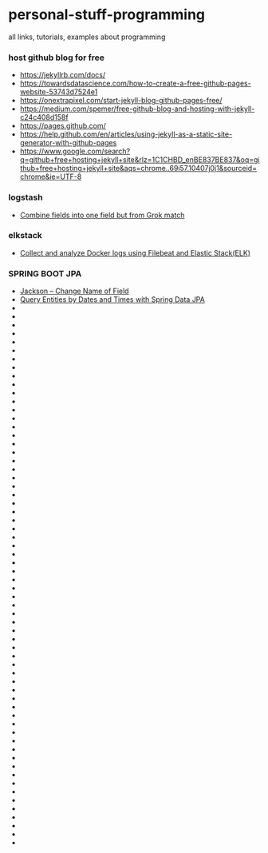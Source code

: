 # personal-stuff-programming
all links, tutorials, examples about programming

### host github blog for free

- https://jekyllrb.com/docs/
- https://towardsdatascience.com/how-to-create-a-free-github-pages-website-53743d7524e1
- https://onextrapixel.com/start-jekyll-blog-github-pages-free/
- https://medium.com/spemer/free-github-blog-and-hosting-with-jekyll-c24c408d158f
- https://pages.github.com/
- https://help.github.com/en/articles/using-jekyll-as-a-static-site-generator-with-github-pages
- https://www.google.com/search?q=github+free+hosting+jekyll+site&rlz=1C1CHBD_enBE837BE837&oq=github+free+hosting+jekyll+site&aqs=chrome..69i57.10407j0j1&sourceid=chrome&ie=UTF-8

### logstash

- [Combine fields into one field but from Grok match](https://discuss.elastic.co/t/combine-fields-into-one-field-but-from-grok-match/143370)

### elkstack

- [Collect and analyze Docker logs using Filebeat and Elastic Stack(ELK)](https://medium.com/@sece.cosmin/docker-logs-with-elastic-stack-elk-filebeat-50e2b20a27c6)

### SPRING BOOT JPA

- [Jackson – Change Name of Field](https://www.baeldung.com/jackson-name-of-property)
- [Query Entities by Dates and Times with Spring Data JPA](https://www.baeldung.com/spring-data-jpa-query-by-date)
- []()
- []()
- []()
- []()
- []()
- []()
- []()
- []()
- []()
- []()
- []()
- []()
- []()
- []()
- []()
- []()
- []()
- []()
- []()
- []()
- []()
- []()
- []()
- []()
- []()
- []()
- []()
- []()
- []()
- []()
- []()
- []()
- []()
- []()
- []()
- []()
- []()
- []()
- []()
- []()
- []()
- []()
- []()
- []()
- []()
- []()
- []()
- []()
- []()
- []()
- []()
- []()
- []()
- []()
- []()
- []()
- []()
- []()
- []()
- []()
- []()
- []()
- []()
- []()
